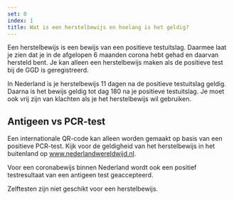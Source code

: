 ```yaml
---
set: 8
index: 1
title: Wat is een herstelbewijs en hoelang is het geldig?
---
```

Een herstelbewijs is een bewijs van een positieve testuitslag. Daarmee laat je zien dat je in de afgelopen 6 maanden corona hebt gehad en daarvan hersteld bent. Je kan alleen een herstelbewijs maken als de positieve test bij de GGD is geregistreerd.

In Nederland is je herstelbewijs 11 dagen na de positieve testuitslag geldig. Daarna is het bewijs geldig tot dag 180 na je positieve testuitslag. Je moet ook vrij zijn van klachten als je het herstelbewijs wil gebruiken.

## Antigeen vs PCR-test 

Een internationale QR-code kan alleen worden gemaakt op basis van een positieve PCR-test. Kijk voor de geldigheid van het herstelbewijs in het buitenland op <a href="https://www.nederlandwereldwijd.nl" rel="noopener noreferrer" target="_blank">www.nederlandwereldwijd.nl</a>.

Voor een coronabewijs binnen Nederland wordt ook een positief testresultaat van een antigeen test geaccepteerd. 

Zelftesten zijn niet geschikt voor een herstelbewijs.
